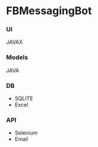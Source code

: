 # FBMessagingBot

### UI
JAVAX

### Models
JAVA

### DB
+ SQLITE
+ Excel

### API
+ Selenium
+ Email